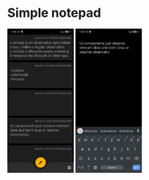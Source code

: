 # Simple notepad
<img src="https://github.com/Ireki/note/blob/master/NoteList.jpg" width="30%" height="30%"> <img src="https://github.com/Ireki/note/blob/master/NoteText.jpg" width="30%" height="30%">
